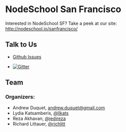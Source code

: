 # NodeSchool San Francisco

Interested in NodeSchool SF? Take a peek at our site: http://nodeschool.io/sanfrancisco/

## Talk to Us

* [Github Issues](https://github.com/nodeschool/sanfrancisco/issues)

* [![Gitter](https://badges.gitter.im/Join%20Chat.svg)](https://gitter.im/nodeschool/sanfrancisco) 

## Team

### Organizers:
* Andrew Duquet, [andrew.duquet@gmail.com](mailto:andrew.duquet@gmail.com)
* Lydia Katsamberis, [@llkats](http://www.twitter.com/llkats)
* Reza Akhavan, [@jedireza](https://twitter.com/jedireza/)
* Richard Littauer, [@richlitt](https://twitter.com/richlitt)

